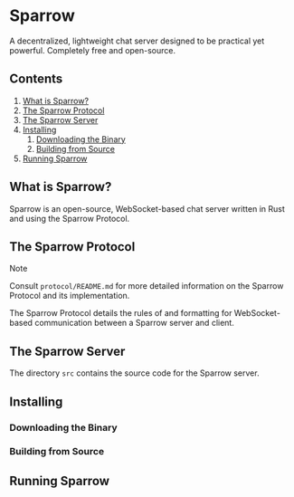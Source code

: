 # Sparrow

A decentralized, lightweight chat server designed to be practical yet powerful. Completely free and open-source.

## Contents
1. [What is Sparrow?](##what-is-sparrow?)
2. [The Sparrow Protocol](##the-sparrow-protocol)
3. [The Sparrow Server](##the-sparrow-server)
4. [Installing](##installing)
    1. [Downloading the Binary](###downloading-the-binary)
    2. [Building from Source](###building-from-source)
5. [Running Sparrow](##running-sparrow)

## What is Sparrow?
Sparrow is an open-source, WebSocket-based chat server written in Rust and using the Sparrow Protocol. 

## The Sparrow Protocol
>[!NOTE]
>Consult ```protocol/README.md``` for more detailed information on the Sparrow Protocol and its implementation.

The Sparrow Protocol details the rules of and formatting for WebSocket-based communication between a Sparrow server and client.

## The Sparrow Server
The directory ```src``` contains the source code for the Sparrow server.

## Installing

### Downloading the Binary

### Building from Source

## Running Sparrow